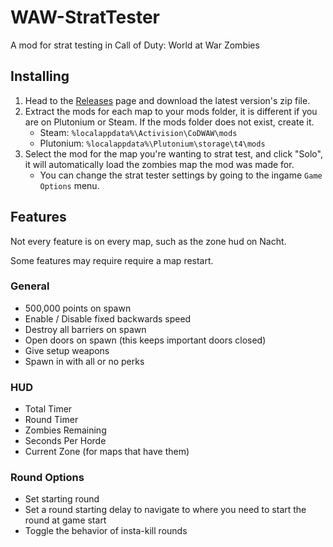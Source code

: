 # WAW-StratTester
A mod for strat testing in Call of Duty: World at War Zombies

## Installing
1. Head to the [Releases](https://github.com/IlEvelynIl/WAW-StratTester/releases) page and download the latest version's zip file.
2. Extract the mods for each map to your mods folder, it is different if you are on Plutonium or Steam. If the mods folder does not exist, create it.
    - Steam: `%localappdata%\Activision\CoDWAW\mods`
    - Plutonium: `%localappdata%\Plutonium\storage\t4\mods`
3. Select the mod for the map you're wanting to strat test, and click "Solo", it will automatically load the zombies map the mod was made for.
    - You can change the strat tester settings by going to the ingame `Game Options` menu.

## Features
Not every feature is on every map, such as the zone hud on Nacht.

Some features may require require a map restart.

### General
- 500,000 points on spawn
- Enable / Disable fixed backwards speed
- Destroy all barriers on spawn
- Open doors on spawn (this keeps important doors closed)
- Give setup weapons
- Spawn in with all or no perks

### HUD
- Total Timer
- Round Timer
- Zombies Remaining
- Seconds Per Horde
- Current Zone (for maps that have them)

### Round Options
- Set starting round
- Set a round starting delay to navigate to where you need to start the round at game start
- Toggle the behavior of insta-kill rounds
